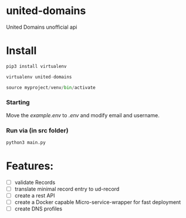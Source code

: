 # united-domains
United Domains unofficial api

# Install

```python
pip3 install virtualenv
```
```python
virtualenv united-domains
```
```python
source myproject/venv/bin/activate
```

### Starting

Move the *example.env* to *.env* and modify email and username.

### Run via (in src folder)
```python
python3 main.py
```



# Features:

- [ ] validate Records
- [ ] translate minimal record entry to ud-record
- [ ] create a rest API
- [ ] create a Docker capable Micro-service-wrapper for fast deployment
- [ ] create DNS profiles

